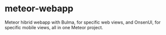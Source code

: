 # meteor-webapp
Meteor hibrid webapp with Bulma, for specific web views, and OnsenUI, for specific mobile views, all in one Meteor project.
